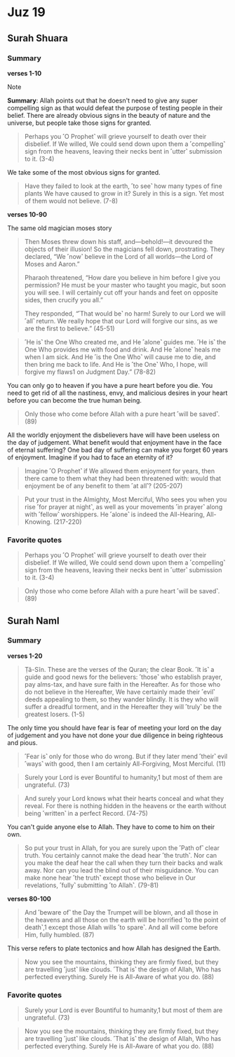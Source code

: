 # Juz 19

## Surah Shuara

### Summary

**verses 1-10**


> [!NOTE] 
> **Summary**: Allah points out that he doesn't need to give any super compelling sign as that would defeat the purpose of testing people in their belief. There are already obvious signs in the beauty of nature and the universe, but people take those signs for granted.


>Perhaps you ˹O Prophet˺ will grieve yourself to death over their disbelief. If We willed, We could send down upon them a ˹compelling˺ sign from the heavens, leaving their necks bent in ˹utter˺ submission to it. (3-4)

We take some of the most obvious signs for granted.

>Have they failed to look at the earth, ˹to see˺ how many types of fine plants We have caused to grow in it? Surely in this is a sign. Yet most of them would not believe. (7-8)

**verses 10-90**

The same old magician moses story

>Then Moses threw down his staff, and—behold!—it devoured the objects of their illusion! So the magicians fell down, prostrating. They declared, “We ˹now˺ believe in the Lord of all worlds—the Lord of Moses and Aaron.”
>
>Pharaoh threatened, “How dare you believe in him before I give you permission? He must be your master who taught you magic, but soon you will see. I will certainly cut off your hands and feet on opposite sides, then crucify you all.”
>
>They responded, “˹That would be˺ no harm! Surely to our Lord we will ˹all˺ return. We really hope that our Lord will forgive our sins, as we are the first to believe.” (45-51)

>˹He is˺ the One Who created me, and He ˹alone˺ guides me. ˹He is˺ the One Who provides me with food and drink. And He ˹alone˺ heals me when I am sick. And He ˹is the One Who˺ will cause me to die, and then bring me back to life. And He is ˹the One˺ Who, I hope, will forgive my flaws1 on Judgment Day.” (78-82)

You can only go to heaven if you have a pure heart before you die. You need to get rid of all the nastiness, envy, and malicious desires in your heart before you can become the true human being.

>Only those who come before Allah with a pure heart ˹will be saved˺. (89)

All the worldly enjoyment the disbelievers have will have been useless on the day of judgement. What benefit would that enjoyment have in the face of eternal suffering? One bad day of suffering can make you forget 60 years of enjoyment. Imagine if you had to face an eternity of it?

>Imagine ˹O Prophet˺ if We allowed them enjoyment for years, then there came to them what they had been threatened with: would that enjoyment be of any benefit to them ˹at all˺? (205-207)

>Put your trust in the Almighty, Most Merciful, Who sees you when you rise ˹for prayer at night˺, as well as your movements ˹in prayer˺ along with ˹fellow˺ worshippers. He ˹alone˺ is indeed the All-Hearing, All-Knowing. (217-220)

### Favorite quotes

>Perhaps you ˹O Prophet˺ will grieve yourself to death over their disbelief. If We willed, We could send down upon them a ˹compelling˺ sign from the heavens, leaving their necks bent in ˹utter˺ submission to it. (3-4)

>Only those who come before Allah with a pure heart ˹will be saved˺. (89)

## Surah Naml

### Summary

**verses 1-20**

>Ṭâ-Sĩn. These are the verses of the Quran; the clear Book. ˹It is˺ a guide and good news for the believers: ˹those˺ who establish prayer, pay alms-tax, and have sure faith in the Hereafter. As for those who do not believe in the Hereafter, We have certainly made their ˹evil˺ deeds appealing to them, so they wander blindly. It is they who will suffer a dreadful torment, and in the Hereafter they will ˹truly˺ be the greatest losers. (1-5)

The only time you should have fear is fear of meeting your lord on the day of judgement and you have not done your due diligence in being righteous and pious.

>˹Fear is˺ only for those who do wrong. But if they later mend ˹their˺ evil ˹ways˺ with good, then I am certainly All-Forgiving, Most Merciful. (11)

>Surely your Lord is ever Bountiful to humanity,1 but most of them are ungrateful. (73)

>And surely your Lord knows what their hearts conceal and what they reveal. For there is nothing hidden in the heavens or the earth without being ˹written˺ in a perfect Record. (74-75)

You can't guide anyone else to Allah. They have to come to him on their own.

>So put your trust in Allah, for you are surely upon the ˹Path of˺ clear truth. You certainly cannot make the dead hear ˹the truth˺. Nor can you make the deaf hear the call when they turn their backs and walk away. Nor can you lead the blind out of their misguidance. You can make none hear ˹the truth˺ except those who believe in Our revelations, ˹fully˺ submitting ˹to Allah˺. (79-81)

**verses 80-100**

>And ˹beware of˺ the Day the Trumpet will be blown, and all those in the heavens and all those on the earth will be horrified ˹to the point of death˺,1 except those Allah wills ˹to spare˺. And all will come before Him, fully humbled. (87)

This verse refers to plate tectonics and how Allah has designed the Earth.

>Now you see the mountains, thinking they are firmly fixed, but they are travelling ˹just˺ like clouds. ˹That is˺ the design of Allah, Who has perfected everything. Surely He is All-Aware of what you do. (88)

### Favorite quotes

>Surely your Lord is ever Bountiful to humanity,1 but most of them are ungrateful. (73)


>Now you see the mountains, thinking they are firmly fixed, but they are travelling ˹just˺ like clouds. ˹That is˺ the design of Allah, Who has perfected everything. Surely He is All-Aware of what you do. (88)